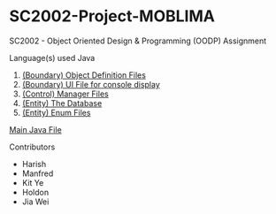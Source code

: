 # SC2002-Project-MOBLIMA
SC2002 - Object Oriented Design & Programming (OODP) Assignment


Language(s) used
Java


1. [(Boundary) Object Definition Files](https://github.com/JULU909/SC2002-Project-MOBLIMA/tree/main/Moblima/src/system)
2. [(Boundary) UI File for console display](https://github.com/JULU909/SC2002-Project-MOBLIMA/tree/main/Moblima/src/UI)
3. [(Control) Manager Files](https://github.com/JULU909/SC2002-Project-MOBLIMA/tree/main/Moblima/src/database)
4. [(Entity) The Database](https://github.com/JULU909/SC2002-Project-MOBLIMA/tree/main/Moblima/src/Data)
5. [(Entity) Enum Files](https://github.com/JULU909/SC2002-Project-MOBLIMA/tree/main/Moblima/src/enums)


[Main Java File](https://github.com/JULU909/SC2002-Project-MOBLIMA/blob/main/Moblima/src/Moblima.java)



Contributors
- Harish
- Manfred
- Kit Ye
- Holdon
- Jia Wei
